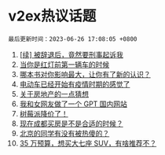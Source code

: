 # v2ex热议话题

`最后更新时间：2023-06-26 17:08:05 +0800`

1. [[续] 被辞退后，竟然要刑事起诉我](https://www.v2ex.com/t/951649)
1. [当你是红灯前第一辆车的时候](https://www.v2ex.com/t/951664)
1. [哪本书对你影响最大，让你有了新的认识？](https://www.v2ex.com/t/951691)
1. [电动车已经开始有疫情时期的感觉了](https://www.v2ex.com/t/951660)
1. [关于房地产的一点猜想](https://www.v2ex.com/t/951706)
1. [我和女网友做了一个 GPT 国内网站](https://www.v2ex.com/t/951614)
1. [树莓派降价了！](https://www.v2ex.com/t/951615)
1. [现在成都买房是不是合适的时候？](https://www.v2ex.com/t/951629)
1. [北京的同学有没有被热傻的？](https://www.v2ex.com/t/951658)
1. [35 万预算，想买大七座 SUV，有啥推荐不？](https://www.v2ex.com/t/951679)

